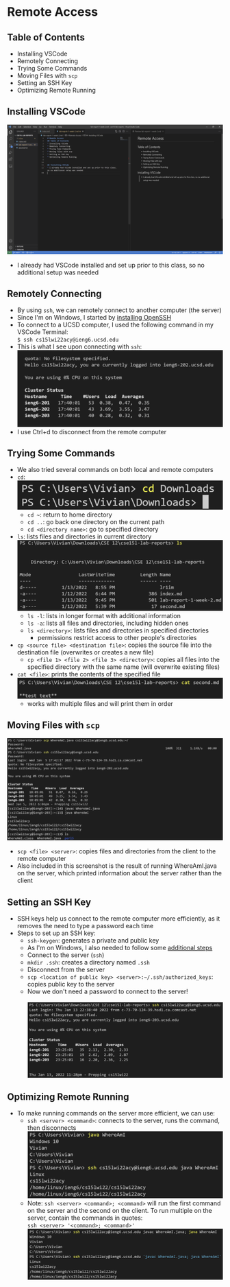 # Remote Access
## Table of Contents
* Installing VSCode
* Remotely Connecting
* Trying Some Commands
* Moving Files with `scp`
* Setting an SSH Key
* Optimizing Remote Running


## Installing VSCode
![Image](lr1im/ss2.png)
* I already had VSCode installed and set up prior to this class, so no additional setup was needed

## Remotely Connecting
* By using `ssh`, we can remotely connect to another computer (the server)
* Since I'm on Windows, I started by [installing OpenSSH](https://docs.microsoft.com/en-us/windows-server/administration/openssh/openssh_install_firstuse)
* To connect to a UCSD computer, I used the following command in my VSCode Terminal: \
        ```
        $ ssh cs15lwi22acy@ieng6.ucsd.edu
        ```
* This is what I see upon connecting with `ssh`:
![Image](lr1im/ss3.png)
* I use Ctrl+d to disconnect from the remote computer

## Trying Some Commands
* We also tried several commands on both local and remote computers
* `cd`:
    ![Image](lr1im/ss5.png)
    * `cd ~`: return to home directory
    * `cd ..`: go back one directory on the current path
    * `cd <directory name>`: go to specified directory
* `ls`: lists files and directories in current directory
    ![Image](lr1im/ss4.png)
    * `ls -l`: lists in longer format with additional information
    * `ls -a`: lists all files and directories, including hidden ones
    * `ls <directory>`: lists files and directories in specified directories
        * permissions restrict access to other people's directories
* `cp <source file> <destination file>`: copies the source file into the destination file (overwrites or creates a new file)
    * `cp <file 1> <file 2> <file 3> <directory>`: copies all files into the specified directory with the same name (will overwrite existing files)
* `cat <file>`: prints the contents of the specified file
    ![Image](lr1im/ss6.png)
    * works with multiple files and will print them in order
## Moving Files with `scp`
![Image](lr1im/ss7.png)
* `scp <file> <server>`: copies files and directories from the client to the remote computer
* Also included in this screenshot is the result of running WhereAmI.java on the server, which printed information about the server rather than the client

## Setting an SSH Key
* SSH keys help us connect to the remote computer more efficiently, as it removes the need to type a password each time
* Steps to set up an SSH key:
    * `ssh-keygen`: generates a private and public key
    * As I'm on Windows, I also needed to follow some [additional steps](https://docs.microsoft.com/en-us/windows-server/administration/openssh/openssh_keymanagement#user-key-generation)
    * Connect to the server (`ssh`)
    * `mkdir .ssh`: creates a directory named `.ssh`
    * Disconnect from the server
    * `scp <location of public key> <server>:~/.ssh/authorized_keys`: copies public key to the server
    * Now we don't need a password to connect to the server!
    \
    \
    ![Image](lr1im/ss8.png)


## Optimizing Remote Running
* To make running commands on the server more efficient, we can use:
    * `ssh <server> <command>`: connects to the server, runs the command, then disconnects
    ![Image](lr1im/ss9.png)
    * Note: `ssh <server> <command>; <command>` will run the first command on the server and the second on the client. To run multiple on the server, contain the commands in quotes: \
    `ssh <server> '<command>; <command>'`
    ![Image](lr1im/ss10.png)